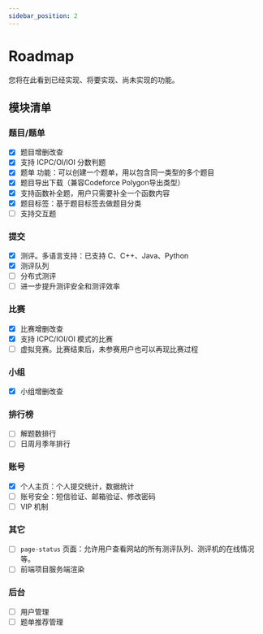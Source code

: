 ```yaml
---
sidebar_position: 2
---
```


# Roadmap

您将在此看到已经实现、将要实现、尚未实现的功能。

## 模块清单
### 题目/题单
- [x] 题目增删改查
- [x] 支持 ICPC/OI/IOI 分数判题
- [x] 题单 功能：可以创建一个题单，用以包含同一类型的多个题目
- [x] 题目导出下载（兼容Codeforce Polygon导出类型）
- [x] 支持函数补全题，用户只需要补全一个函数内容
- [x] 题目标签：基于题目标签去做题目分类
- [ ] 支持交互题

### 提交
- [x] 测评。多语言支持：已支持 C、C++、Java、Python
- [x] 测评队列
- [ ] 分布式测评
- [ ] 进一步提升测评安全和测评效率

### 比赛
- [x] 比赛增删改查
- [x] 支持 ICPC/IOI/OI 模式的比赛
- [ ] 虚拟竞赛。比赛结束后，未参赛用户也可以再现比赛过程

### 小组
- [x] 小组增删改查

### 排行榜
- [ ] 解题数排行
- [ ] 日周月季年排行

### 账号
- [x] 个人主页：个人提交统计，数据统计
- [ ] 账号安全：短信验证、邮箱验证、修改密码
- [ ] VIP 机制

### 其它
- [ ] `page-status` 页面：允许用户查看网站的所有测评队列、测评机的在线情况等。
- [ ] 前端项目服务端渲染

### 后台
- [ ] 用户管理
- [ ] 题单推荐管理
